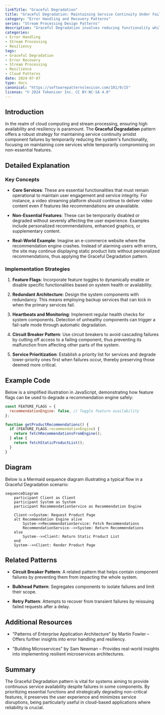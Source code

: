 ```yaml
---
linkTitle: "Graceful Degradation"
title: "Graceful Degradation: Maintaining Service Continuity Under Failures"
category: "Error Handling and Recovery Patterns"
series: "Stream Processing Design Patterns"
description: "Graceful Degradation involves reducing functionality while ensuring that core services continue to operate under failure conditions. This pattern is integral to stream processing systems and is commonly used to maintain service availability during component failures by serving basic content without features reliant on the failed components."
categories:
- Error Handling
- Stream Processing
- Resiliency
tags:
- Graceful Degradation
- Error Recovery
- Stream Processing
- Resilience
- Cloud Patterns
date: 2024-07-07
type: docs
canonical: "https://softwarepatternslexicon.com/101/9/15"
license: "© 2024 Tokenizer Inc. CC BY-NC-SA 4.0"
---
```


## Introduction

In the realm of cloud computing and stream processing, ensuring high availability and resiliency is paramount. The **Graceful Degradation** pattern offers a robust strategy for maintaining service continuity amidst component failures by temporarily reducing the system's functionality, focusing on maintaining core services while temporarily compromising on non-essential features.

## Detailed Explanation

### Key Concepts

- **Core Services**: These are essential functionalities that must remain operational to maintain user engagement and service integrity. For instance, a video streaming platform should continue to deliver video content even if features like recommendations are unavailable.
  
- **Non-Essential Features**: These can be temporarily disabled or degraded without severely affecting the user experience. Examples include personalized recommendations, enhanced graphics, or supplementary content.

- **Real-World Example**: Imagine an e-commerce website where the recommendation engine crashes. Instead of alarming users with errors, the site may continue displaying static product lists without personalized recommendations, thus applying the Graceful Degradation pattern.

### Implementation Strategies

1. **Feature Flags**: Incorporate feature toggles to dynamically enable or disable specific functionalities based on system health or availability.

2. **Redundant Architecture**: Design the system components with redundancy. This means employing backup services that can kick in when the primary services fail.

3. **Heartbeats and Monitoring**: Implement regular health checks for system components. Detection of unhealthy components can trigger a fail-safe mode through automatic degradation.

4. **Circuit Breaker Pattern**: Use circuit breakers to avoid cascading failures by cutting off access to a failing component, thus preventing its malfunction from affecting other parts of the system.

5. **Service Prioritization**: Establish a priority list for services and degrade lower-priority ones first when failures occur, thereby preserving those deemed more critical.

## Example Code

Below is a simplified illustration in JavaScript, demonstrating how feature flags can be used to degrade a recommendation engine safely:

```javascript
const FEATURE_FLAGS = {
  recommendationEngine: false, // Toggle feature availability
};

function getProductRecommendations() {
  if (FEATURE_FLAGS.recommendationEngine) {
    return fetchRecommendationsFromEngine();
  } else {
    return fetchStaticProductList();
  }
}
```

## Diagram

Below is a Mermaid sequence diagram illustrating a typical flow in a Graceful Degradation scenario:

```mermaid
sequenceDiagram
    participant Client as Client
    participant System as System
    participant RecommendationService as Recommendation Engine
    
    Client->>System: Request Product Page
    alt Recommendation Engine alive
        System->>RecommendationService: Fetch Recommendations
        RecommendationService-->>System: Return Recommendations
    else
        System-->>Client: Return Static Product List
    end
    System-->>Client: Render Product Page
```

## Related Patterns

- **Circuit Breaker Pattern**: A related pattern that helps contain component failures by preventing them from impacting the whole system.

- **Bulkhead Pattern**: Segregates components to isolate failures and limit their scope.

- **Retry Pattern**: Attempts to recover from transient failures by reissuing failed requests after a delay.

## Additional Resources

- "Patterns of Enterprise Application Architecture" by Martin Fowler – Offers further insights into error handling and resiliency.

- "Building Microservices" by Sam Newman – Provides real-world insights into implementing resilient microservices architectures.

## Summary

The Graceful Degradation pattern is vital for systems aiming to provide continuous service availability despite failures in some components. By prioritizing essential functions and strategically degrading non-critical features, it preserves the user experience and minimizes service disruptions, being particularly useful in cloud-based applications where reliability is crucial.
